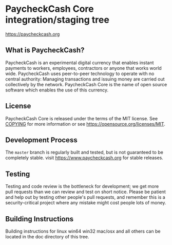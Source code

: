 PaycheckCash Core integration/staging tree
=====================================



https://paycheckcash.org

What is PaycheckCash?
----------------

PaycheckCash is an experimental digital currency that enables instant payments to
workers, employees, contractors or anyone that works world wide. PaycheckCash uses peer-to-peer 
technology to operate with no central authority: Managing transactions and issuing money are carried
out collectively by the network. PaycheckCash Core is the name of open source
software which enables the use of this currency.





License
-------

PaycheckCash Core is released under the terms of the MIT license. See [COPYING](COPYING) for more
information or see https://opensource.org/licenses/MIT.

Development Process
-------------------

The `master` branch is regularly built and tested, but is not guaranteed to be
completely stable. visit https://www.paycheckcash.org for stable releases.


Testing
-------

Testing and code review is the bottleneck for development; we get more pull
requests than we can review and test on short notice. Please be patient and help out by testing
other people's pull requests, and remember this is a security-critical project where any mistake might cost people
lots of money.



Building Instructions
---------------------

Building instructions for linux win64 win32 mac/osx and all others can be located in the doc directory of this tree.







